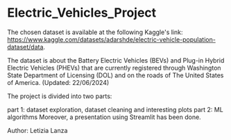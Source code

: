 # Electric_Vehicles_Project


The chosen dataset is available at the following Kaggle's link: https://www.kaggle.com/datasets/adarshde/electric-vehicle-population-dataset/data. 

The dataset is about the Battery Electric Vehicles (BEVs) and Plug-in Hybrid Electric Vehicles (PHEVs) that are currently registered through Washington State Department of Licensing (DOL) and on the roads of The United States of America. (Updated: 22/06/2024)

The project is divided into two parts:

part 1: dataset exploration, dataset cleaning and interesting plots
part 2: ML algorithms
Moreover, a presentation using Streamlit has been done.

Author: Letizia Lanza